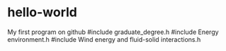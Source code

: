 # hello-world
My first program on github
#include graduate_degree.h
#include Energy environment.h
#include Wind energy and fluid-solid interactions.h
